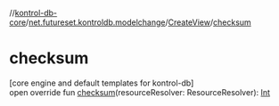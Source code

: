 //[kontrol-db-core](../../../index.md)/[net.futureset.kontroldb.modelchange](../index.md)/[CreateView](index.md)/[checksum](checksum.md)

# checksum

[core engine and default templates for kontrol-db]\
open override fun [checksum](checksum.md)(resourceResolver: ResourceResolver): [Int](https://kotlinlang.org/api/latest/jvm/stdlib/kotlin/-int/index.html)
